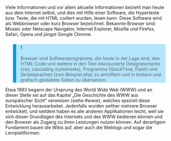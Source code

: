 <!-- filename: 05_Das_World_Wide_Web_und_die_Browser.md -->
<!-- title: Das World Wide Web und die Browser -->

Viele Informationen und vor allem aktuelle Informationen bezieht man heute aus dem Internet selbst, und dies mit Hilfe einer Software, die Hypertexte bzw. Texte, die mit HTML codiert wurden, lesen kann. Diese Software wird als Webbrowser oder kurz Browser bezeichnet. Bekannte Browser sind: Mosaic oder Netscape Navigator, Internet Explorer, Mozilla und Firefox, Safari, Opera und jüngst Google Chrome.

<blockquote style="background: #B3E5FC; border-left: 10px solid #039BE5">

### !

Browser sind Softwareprogramme, die heute in der Lage sind, den HTML-Code und weitere in den Text inkorporierte Designelemente (css, cascading stylesheets), Programme (QuickTime, Flash) und Skriptsprachen (zum Beispiel php) zu entziffern und in lesbare und grafisch gestaltete Seiten zu übersetzen.

</blockquote>

Etwa 1993 begann der Ursprung des World Wide Web (WWW) und an dieser Stelle sei auf das Kapitel „Die Geschichte des WWW aus europäischer Sicht“ verwiesen (siehe #www), welches speziell diese Entwicklung herausarbeitet. Jedenfalls wurden seither mehrere Browser entwickelt, und seitdem haben es alle anderen Applikationen leicht, weil sie sich dieser Grundlagen des Internets und des WWW bedienen können und den Browser als Zugang zu ihren Leistungen nutzen können. Auf derartigem Fundament bauen die Wikis auf, aber auch die Weblogs und sogar die Lernplattformen.
